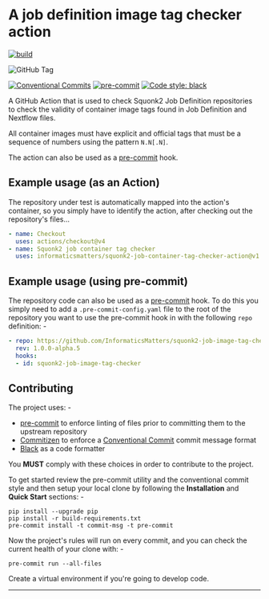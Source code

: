 # A job definition image tag checker action

[![build](https://github.com/informaticsmatters/squonk2-job-image-tag-checker-action/actions/workflows/build.yaml/badge.svg)](https://github.com/informaticsmatters/squonk2-job-image-tag-checker-action/actions/workflows/build.yaml)


![GitHub Tag](https://img.shields.io/github/v/tag/informaticsmatters/squonk2-job-image-tag-checker-action)

[![Conventional Commits](https://img.shields.io/badge/Conventional%20Commits-1.0.0-yellow.svg)](https://conventionalcommits.org)
[![pre-commit](https://img.shields.io/badge/pre--commit-enabled-brightgreen?logo=pre-commit&logoColor=white)](https://github.com/pre-commit/pre-commit)
[![Code style: black](https://img.shields.io/badge/code%20style-black-000000.svg)](https://github.com/psf/black)

A GitHub Action that is used to check Squonk2 Job Definition repositories to
check the validity of container image tags found in Job Definition and
Nextflow files.

All container images must have explicit and official tags that
must be a sequence of numbers using the pattern `N.N[.N]`.

The action can also be used as a [pre-commit] hook.

## Example usage (as an Action)
The repository under test is automatically mapped into the action's container,
so you simply have to identify the action, after checking out the repository's files...

```yaml
- name: Checkout
  uses: actions/checkout@v4
- name: Squonk2 job container tag checker
  uses: informaticsmatters/squonk2-job-container-tag-checker-action@v1
```

## Example usage (using pre-commit)
The repository code can also be used as a [pre-commit] hook. To do this you simply
need to add a `.pre-commit-config.yaml` file to the root of the repository you want to
use the pre-commit hook in with the following `repo` definition: -

```yaml
- repo: https://github.com/InformaticsMatters/squonk2-job-image-tag-checker-action
  rev: 1.0.0-alpha.5
  hooks:
  - id: squonk2-job-image-tag-checker
```

## Contributing
The project uses: -

- [pre-commit] to enforce linting of files prior to committing them to the
  upstream repository
- [Commitizen] to enforce a [Conventional Commit] commit message format
- [Black] as a code formatter

You **MUST** comply with these choices in order to  contribute to the project.

To get started review the pre-commit utility and the conventional commit style
and then setup your local clone by following the **Installation** and
**Quick Start** sections: -

    pip install --upgrade pip
    pip install -r build-requirements.txt
    pre-commit install -t commit-msg -t pre-commit

Now the project's rules will run on every commit, and you can check the
current health of your clone with: -

    pre-commit run --all-files

Create a virtual environment if you're going to develop code.

---

[black]: https://black.readthedocs.io/en/stable
[commitizen]: https://commitizen-tools.github.io/commitizen/
[conventional commit]: https://www.conventionalcommits.org/en/v1.0.0/
[pre-commit]: https://pre-commit.com
